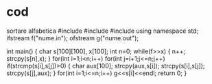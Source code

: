 # cod
sortare alfabetica
#include <fstream>
#include <cstring>
#include <iostream>
using namespace std;
ifstream f("nume.in");
ofstream g("nume.out");

int main()
{
    char s[100][100], x[100];
    int n=0;
    while(f>>x)
    {
        n++;
        strcpy(s[n],x);
    }
    for(int i=1;i<n;i++)
        for(int j=i+1;j<=n;j++)
        if(strcmp(s[i],s[j])>0)
        {
            char aux[100];
            strcpy(aux,s[i]);
            strcpy(s[i],s[j]);
            strcpy(s[j],aux);
        }
    for(int i=1;i<=n;i++)
       g<<s[i]<<endl;
    return 0;
}
